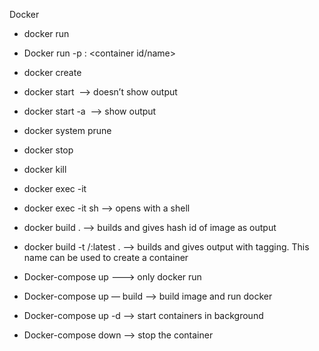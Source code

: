 Docker

- docker run <image name>
- Docker run -p <local machine port>:<docker port> <container id/name>

- docker create <image name>
- docker start <image name> ——> doesn’t show output
- docker start -a <image name> ——> show output
- docker system prune
- docker stop <container id>
- docker kill <container id>

- docker exec -it <container id> <command>
- docker exec -it <container id> sh ——> opens with a shell

- docker build . —> builds and gives hash id of image as output
- docker build -t <docker id>/<image name>:latest .  —> builds and gives output with tagging. This name can be used to create a container

- Docker-compose up  ———> only docker run
- Docker-compose up — build  ——> build image and run docker
- Docker-compose up -d —> start containers in background 
- Docker-compose down —> stop the container
